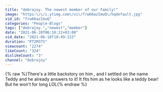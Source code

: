 ```yaml
---
title: "debrajoy. The newest member of our family!"
image: "https:\/\/i.ytimg.com\/vi\/frw66azImuQ\/hqdefault.jpg"
vid_id: "frw66azImuQ"
categories: "People-Blogs"
tags: ["debrajoy.","newest","member"]
date: "2021-06-20T06:18:22+03:00"
vid_date: "2021-06-18T18:49:12Z"
duration: "PT2M37S"
viewcount: "2274"
likeCount: "324"
dislikeCount: "3"
channel: "Debrajoy"
---
```

{% raw %}There's a little backstory on him , and I settled on the name Teddy and he already answers to it! It fits him as he looks like a teddy bear! But he won't for long LOL{% endraw %}
